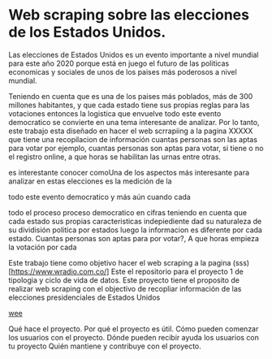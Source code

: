# Web scraping sobre las elecciones de los Estados Unidos.

Las elecciones de Estados Unidos es un evento importante a nivel mundial para este año 2020 porque está en juego el futuro de las politicas economicas y sociales de unos de los paises más poderosos a nivel mundial. 

Teniendo en cuenta que es una de los paises más poblados, más de 300 millones habitantes, y que cada estado tiene sus propias reglas para las votaciones entonces la logistica que envuelve todo este evento democratico se convierte en una tema interesante de analizar. Por lo tanto, este trabajo esta diseñado en hacer el web scrrapiing a la pagina XXXXX que tiene una recopilacion de información cuantas personas son las aptas para votar por ejemplo, cuantas personas son aptas para votar,  si tiene o no el registro online, a que horas se habilitan las urnas entre otras. 

es interestante conocer comoUna de los aspectos más interesante para analizar en estas elecciones es la medición de la 




todo este evento democratico y más aún cuando cada 



todo el proceso proceso democratico en cifras teniendo en cuenta que cada estado sus propias caracteristicas indepiediente dad su naturaleza de su dividisión politica por estados luego la informacion es diferente por cada estado. Cuantas personas son aptas para por votar?, A que horas empieza la votación por cada 

Este trabajo tiene como objetivo hacer el web scraping a la pagina (sss)[https://www.wradio.com.co/]
Este el repositorio para el proyecto 1 de tipologia y ciclo de vida de datos. Este proyecto tiene el proposito de realizar web scraping con el objectivo de recopliar información de las elecciones presidenciales de Estados Unidos


[wee](https://docs.github.com/es/free-pro-team@latest/github/creating-cloning-and-archiving-repositories/about-readmes)



Qué hace el proyecto.
Por qué el proyecto es útil.
Cómo pueden comenzar los usuarios con el proyecto.
Dónde pueden recibir ayuda los usuarios con tu proyecto
Quién mantiene y contribuye con el proyecto.

